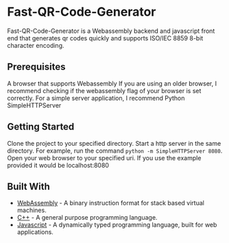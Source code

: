 # Fast-QR-Code-Generator
Fast-QR-Code-Generator is a Webassembly backend and javascript front end that generates qr codes quickly and supports ISO/IEC 8859 8-bit character encoding.

## Prerequisites
A browser that supports Webassembly
If you are using an older browser, I recommend checking if the webassembly flag of your browser is set correctly.
For a simple server application, I recommend Python SimpleHTTPServer

## Getting Started
Clone the project to your specified directory.
Start a http server in the same directory. For example, run the command `python -m SimpleHTTPServer 8080`.
Open your web browser to your specified uri. If you use the example provided it would be localhost:8080

## Built With
* [WebAssembly](https://webassembly.org/) - A binary instruction format for stack based virtual machines.
* [C++](https://en.wikipedia.org/wiki/C%2B%2B) - A general purpose programming language.
* [Javascript](https://en.wikipedia.org/wiki/JavaScript) - A dynamically typed programming language, built for web applications.


